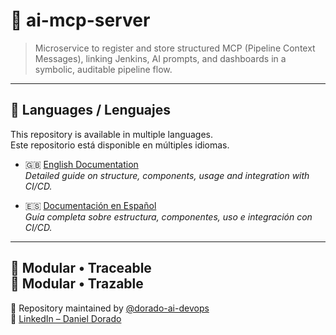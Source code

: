 # 🧠 ai-mcp-server

> Microservice to register and store structured MCP (Pipeline Context Messages), linking Jenkins, AI prompts, and dashboards in a symbolic, auditable pipeline flow.

---

## 📘 Languages / Lenguajes

This repository is available in multiple languages.  
Este repositorio está disponible en múltiples idiomas.

- 🇬🇧 [English Documentation](./README_ai-mcp-server_EN.md)  
  _Detailed guide on structure, components, usage and integration with CI/CD._

- 🇪🇸 [Documentación en Español](./README_ai-mcp-server.md)  
  _Guía completa sobre estructura, componentes, uso e integración con CI/CD._

---

🧠  Modular • Traceable  
🧠  Modular • Trazable
---

📁 Repository maintained by [@dorado-ai-devops](https://github.com/dorado-ai-devops)  
🔗 [LinkedIn – Daniel Dorado](https://www.linkedin.com/in/doradodaniel/)
